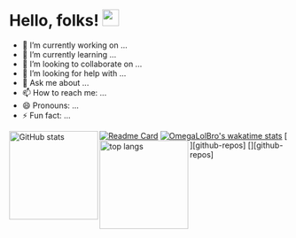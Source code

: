 # Hello, folks! <img src="https://raw.githubusercontent.com/MartinHeinz/MartinHeinz/master/wave.gif" width="30px">

- 🔭 I’m currently working on ...
- 🌱 I’m currently learning ...
- 👯 I’m looking to collaborate on ...
- 🤔 I’m looking for help with ...
- 💬 Ask me about ...
- 📫 How to reach me: ...
- 😄 Pronouns: ...
- ⚡ Fun fact: ...

[![Readme Card](https://github-readme-stats.vercel.app/api/pin/?username=OmegaLolBro&repo=github-readme-stats)](https://github.com/OmegaLolBro/OmegaLolbro)
[![OmegaLolBro's wakatime stats](https://github-readme-stats.vercel.app/api/wakatime?username=OmegaLolBro)](https://github.com/anuraghazra/github-readme-stats)
[<img align="left" height="160" alt="GitHub stats" src="https://github-readme-stats.vercel.app/api?username=OmegaLolBro&count_private=true&show_icons=true">][github-repos]
[<img align="left" height="160" alt="top langs" src="https://github-readme-stats.vercel.app/api/top-langs/?username=OmegaLolBro&layout=compact">][github-repos]
